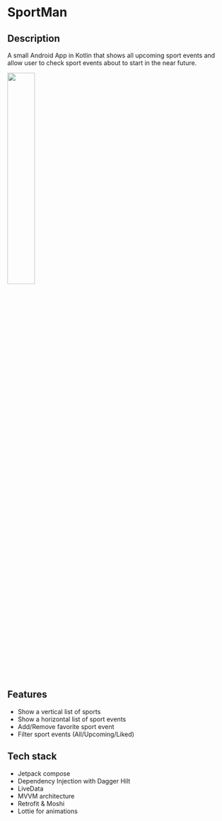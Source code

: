 # SportMan

## Description
A small Android App in Kotlin that shows all upcoming sport events and allow user to check sport events about to start in the near future.

<img src="screenshots/app.gif" width="35%"/>

## Features
- Show a vertical list of sports
- Show a horizontal list of sport events
- Add/Remove favorite sport event
- Filter sport events (All/Upcoming/Liked)

## Tech stack 
- Jetpack compose
- Dependency Injection with Dagger Hilt
- LiveData
- MVVM architecture
- Retrofit & Moshi
- Lottie for animations
